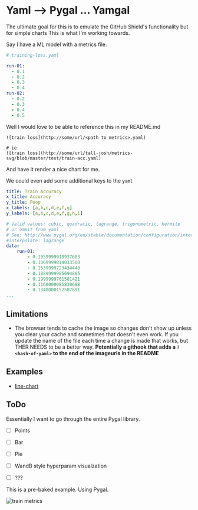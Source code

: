 # Yaml --> Pygal ... Yamgal

The ultimate goal for this is to emulate the GitHub Shield's functionality 
but for simple charts This is what I'm working towards.

Say I have a ML model with a metrics file.

```yaml
# training-loss.yaml

run-01:
  - 0.1
  - 0.2
  - 0.3
  - 0.4
run-02:
  - 0.2
  - 0.3
  - 0.4
  - 0.5
```

Well I would love to be able to reference this in my README.md

```
![train loss](http://some/url/<path to metrics>.yaml)

# ie
![train loss](http://some/url/tall-josh/metrics-svg/blob/master/test/train-acc.yaml)
```

And have it render a nice chart for me.

We could even add some additional keys to the `yaml`

```yaml
title: Train Accuracy
x_title: Accuracy
y_title: Poop
x_labels: [a,b,c,d,e,f,g]
y_labels: [a,b,c,d,e,f,g,h,i]

# Valid values: cubic, quadratic, lagrange, trigonometric, hermite
# or ommit from yaml
# See: http://www.pygal.org/en/stable/documentation/configuration/interpolations.html
#interpolate: lagrange
data:
    run-01:
        - 0.1959999918937683
        - 0.1069999814033508
        - 0.1539999723434448
        - 0.1889999985694885
        - 0.1999999761581421
        - 0.1160000085830688
        - 0.1340000152587891
...
```

## Limitations

  - The browser tends to cache the image so changes don't show up unless you
    clear your cache and sometimes that doesn't even work. If you update the
    name of the file each time a change is made that works, but THER NEEDS to
    be a better way. **Potentially a githook that adds a `?<hash-of-yaml>` to
    the end of the imageurls in the README**


## Examples

  - [line-chart](examples/lines-01.yaml)

## ToDo

Essentially I want to go through the entire Pygal library.

  - [ ] Points
  - [ ] Bar
  - [ ] Pie
  - [ ] WandB style hyperparam visualzation
  - [ ] ???


This is a pre-baked example. Using Pygal. 

![train metrics](http://c48c65ab.au.ngrok.io/yamgal/github.com/tall-josh/yamgal/blob/master/examples/lines-01.yaml)

